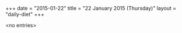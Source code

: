 +++
date = "2015-01-22"
title = "22 January 2015 (Thursday)"
layout = "daily-diet"
+++


\<no entries\>
